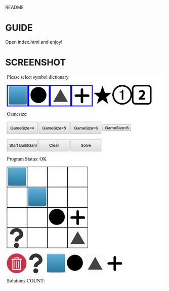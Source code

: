 README
# GUIDE
Open index.html and enjoy!

# SCREENSHOT
![Screenshot of Deductive Logical Thinking Test](https://github.com/spidervn/deductive_logical_solving/blob/master/SCREENSHOT.png)
